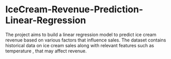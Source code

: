 # IceCream-Revenue-Prediction-Linear-Regression
The project aims to build a linear regression model to predict ice cream revenue based on various factors that influence sales. The dataset contains historical data on ice cream sales along with relevant features such as temperature , that may affect revenue.
